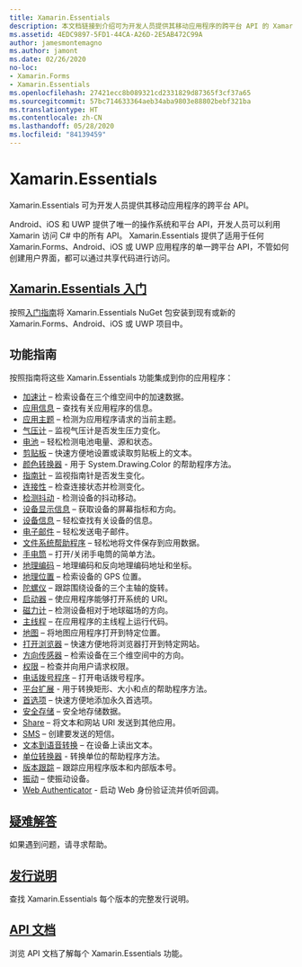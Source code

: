 ```yaml
---
title: Xamarin.Essentials
description: 本文档链接到介绍可为开发人员提供其移动应用程序的跨平台 API 的 Xamarin.Essentials 的各个指南。
ms.assetid: 4EDC9897-5FD1-44CA-A26D-2E5AB472C99A
author: jamesmontemagno
ms.author: jamont
ms.date: 02/26/2020
no-loc:
- Xamarin.Forms
- Xamarin.Essentials
ms.openlocfilehash: 27421ecc8b089321cd2331829d87365f3cf37a65
ms.sourcegitcommit: 57bc714633364aeb34aba9803e88802bebf321ba
ms.translationtype: HT
ms.contentlocale: zh-CN
ms.lasthandoff: 05/28/2020
ms.locfileid: "84139459"
---
```

# Xamarin.Essentials

Xamarin.Essentials 可为开发人员提供其移动应用程序的跨平台 API。

Android、iOS 和 UWP 提供了唯一的操作系统和平台 API，开发人员可以利用 Xamarin 访问 C# 中的所有 API。 Xamarin.Essentials 提供了适用于任何 Xamarin.Forms、Android、iOS 或 UWP 应用程序的单一跨平台 API，不管如何创建用户界面，都可以通过共享代码进行访问。

## <a name="get-started-with-xamarinessentialsget-startedmdcontextxamarinxamarin-forms"></a>[Xamarin.Essentials 入门](get-started.md?context=xamarin/xamarin-forms)

按照[入门指南](get-started.md)将 Xamarin.Essentials NuGet 包安装到现有或新的 Xamarin.Forms、Android、iOS 或 UWP 项目中。

## <a name="feature-guides"></a>功能指南

按照指南将这些 Xamarin.Essentials 功能集成到你的应用程序：

* [加速计](accelerometer.md?context=xamarin/xamarin-forms) – 检索设备在三个维空间中的加速数据。
* [应用信息](app-information.md?context=xamarin/xamarin-forms) – 查找有关应用程序的信息。
* [应用主题](app-theme.md?context=xamarin/xamarin-forms) – 检测为应用程序请求的当前主题。
* [气压计](barometer.md?context=xamarin/xamarin-forms) – 监视气压计是否发生压力变化。
* [电池](battery.md?context=xamarin/xamarin-forms) – 轻松检测电池电量、源和状态。
* [剪贴板](clipboard.md?context=xamarin/xamarin-forms) – 快速方便地设置或读取剪贴板上的文本。
* [颜色转换器](color-converters.md?context=xamarin/xamarin-forms) - 用于 System.Drawing.Color 的帮助程序方法。
* [指南针](compass.md?context=xamarin/xamarin-forms) – 监视指南针是否发生变化。
* [连接性](connectivity.md?context=xamarin/xamarin-forms) – 检查连接状态并检测变化。
* [检测抖动](detect-shake.md?context=xamarin/xamarin-forms) - 检测设备的抖动移动。
* [设备显示信息](device-display.md?context=xamarin/xamarin-forms) – 获取设备的屏幕指标和方向。
* [设备信息](device-information.md?context=xamarin/xamarin-forms) – 轻松查找有关设备的信息。
* [电子邮件](email.md?context=xamarin/xamarin-forms) – 轻松发送电子邮件。
* [文件系统帮助程序](file-system-helpers.md?context=xamarin/xamarin-forms) – 轻松地将文件保存到应用数据。
* [手电筒](flashlight.md?context=xamarin/xamarin-forms) – 打开/关闭手电筒的简单方法。
* [地理编码](geocoding.md?context=xamarin/xamarin-forms) – 地理编码和反向地理编码地址和坐标。
* [地理位置](geolocation.md?context=xamarin/xamarin-forms) – 检索设备的 GPS 位置。
* [陀螺仪](gyroscope.md?context=xamarin/xamarin-forms) – 跟踪围绕设备的三个主轴的旋转。
* [启动器](launcher.md?context=xamarin/xamarin-forms) – 使应用程序能够打开系统的 URI。
* [磁力计](magnetometer.md?context=xamarin/xamarin-forms) – 检测设备相对于地球磁场的方向。
* [主线程](main-thread.md?content=xamarin/xamarin-forms) – 在应用程序的主线程上运行代码。
* [地图](maps.md?content=xamarin/xamarin-forms) – 将地图应用程序打开到特定位置。
* [打开浏览器](open-browser.md?context=xamarin/xamarin-forms) – 快速方便地将浏览器打开到特定网站。
* [方向传感器](orientation-sensor.md?context=xamarin/xamarin-forms) – 检索设备在三个维空间中的方向。
* [权限](permissions.md?context=xamarin/xamarin-forms) – 检查并向用户请求权限。
* [电话拨号程序](phone-dialer.md?context=xamarin/xamarin-forms) – 打开电话拨号程序。
* [平台扩展](platform-extensions.md?context=xamarin/xamarin-forms) - 用于转换矩形、大小和点的帮助程序方法。
* [首选项](preferences.md?context=xamarin/xamarin-forms) – 快速方便地添加永久首选项。
* [安全存储](secure-storage.md?context=xamarin/xamarin-forms) – 安全地存储数据。
* [Share](share.md?context=xamarin/xamarin-forms) – 将文本和网站 URI 发送到其他应用。
* [SMS](sms.md?context=xamarin/xamarin-forms) – 创建要发送的短信。
* [文本到语音转换](text-to-speech.md?context=xamarin/xamarin-forms) – 在设备上读出文本。
* [单位转换器](unit-converters.md?context=xamarin/xamarin-forms) - 转换单位的帮助程序方法。
* [版本跟踪](version-tracking.md?context=xamarin/xamarin-forms) – 跟踪应用程序版本和内部版本号。
* [振动](vibrate.md?context=xamarin/xamarin-forms) – 使振动设备。
* [Web Authenticator](web-authenticator.md?context=xamarin/xamarin-forms) - 启动 Web 身份验证流并侦听回调。

## <a name="troubleshooting"></a>[疑难解答](troubleshooting.md?context=xamarin/xamarin-forms)

如果遇到问题，请寻求帮助。

## <a name="release-notes"></a>[发行说明](https://docs.microsoft.com/xamarin/essentials/release-notes/)

查找 Xamarin.Essentials 每个版本的完整发行说明。

## <a name="api-documentation"></a>[API 文档](xref:Xamarin.Essentials)

浏览 API 文档了解每个 Xamarin.Essentials 功能。

